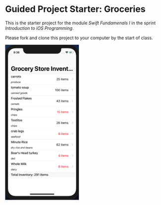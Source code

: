 # Guided Project Starter: Groceries

This is the starter project for the module _Swift Fundamenals I_ in the sprint _Introduction to iOS Programming_.

Please fork and clone this project to your computer by the start of class.

<img height="500px" src="Screen Shot 2019-07-10 at 9.36.54 AM.png">
